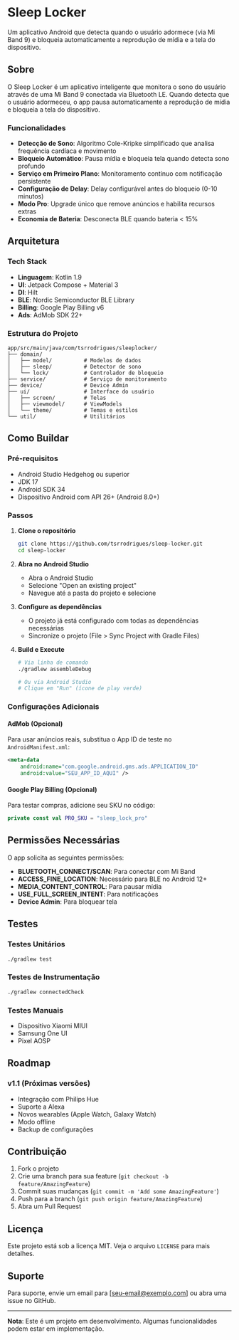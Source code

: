 # Sleep Locker

Um aplicativo Android que detecta quando o usuário adormece (via Mi Band 9) e bloqueia automaticamente a reprodução de mídia e a tela do dispositivo.

## Sobre

O Sleep Locker é um aplicativo inteligente que monitora o sono do usuário através de uma Mi Band 9 conectada via Bluetooth LE. Quando detecta que o usuário adormeceu, o app pausa automaticamente a reprodução de mídia e bloqueia a tela do dispositivo.

### Funcionalidades

- **Detecção de Sono**: Algoritmo Cole-Kripke simplificado que analisa frequência cardíaca e movimento
- **Bloqueio Automático**: Pausa mídia e bloqueia tela quando detecta sono profundo
- **Serviço em Primeiro Plano**: Monitoramento contínuo com notificação persistente
- **Configuração de Delay**: Delay configurável antes do bloqueio (0-10 minutos)
- **Modo Pro**: Upgrade único que remove anúncios e habilita recursos extras
- **Economia de Bateria**: Desconecta BLE quando bateria < 15%

## Arquitetura

### Tech Stack

- **Linguagem**: Kotlin 1.9
- **UI**: Jetpack Compose + Material 3
- **DI**: Hilt
- **BLE**: Nordic Semiconductor BLE Library
- **Billing**: Google Play Billing v6
- **Ads**: AdMob SDK 22+

### Estrutura do Projeto

```
app/src/main/java/com/tsrrodrigues/sleeplocker/
├── domain/
│   ├── model/          # Modelos de dados
│   ├── sleep/          # Detector de sono
│   └── lock/           # Controlador de bloqueio
├── service/            # Serviço de monitoramento
├── device/             # Device Admin
├── ui/                 # Interface do usuário
│   ├── screen/         # Telas
│   ├── viewmodel/      # ViewModels
│   └── theme/          # Temas e estilos
└── util/               # Utilitários
```

## Como Buildar

### Pré-requisitos

- Android Studio Hedgehog ou superior
- JDK 17
- Android SDK 34
- Dispositivo Android com API 26+ (Android 8.0+)

### Passos

1. **Clone o repositório**

   ```bash
   git clone https://github.com/tsrrodrigues/sleep-locker.git
   cd sleep-locker
   ```

2. **Abra no Android Studio**

   - Abra o Android Studio
   - Selecione "Open an existing project"
   - Navegue até a pasta do projeto e selecione

3. **Configure as dependências**

   - O projeto já está configurado com todas as dependências necessárias
   - Sincronize o projeto (File > Sync Project with Gradle Files)

4. **Build e Execute**

   ```bash
   # Via linha de comando
   ./gradlew assembleDebug

   # Ou via Android Studio
   # Clique em "Run" (ícone de play verde)
   ```

### Configurações Adicionais

#### AdMob (Opcional)

Para usar anúncios reais, substitua o App ID de teste no `AndroidManifest.xml`:

```xml
<meta-data
    android:name="com.google.android.gms.ads.APPLICATION_ID"
    android:value="SEU_APP_ID_AQUI" />
```

#### Google Play Billing (Opcional)

Para testar compras, adicione seu SKU no código:

```kotlin
private const val PRO_SKU = "sleep_lock_pro"
```

## Permissões Necessárias

O app solicita as seguintes permissões:

- **BLUETOOTH_CONNECT/SCAN**: Para conectar com Mi Band
- **ACCESS_FINE_LOCATION**: Necessário para BLE no Android 12+
- **MEDIA_CONTENT_CONTROL**: Para pausar mídia
- **USE_FULL_SCREEN_INTENT**: Para notificações
- **Device Admin**: Para bloquear tela

## Testes

### Testes Unitários

```bash
./gradlew test
```

### Testes de Instrumentação

```bash
./gradlew connectedCheck
```

### Testes Manuais

- Dispositivo Xiaomi MIUI
- Samsung One UI
- Pixel AOSP

## Roadmap

### v1.1 (Próximas versões)

- Integração com Philips Hue
- Suporte a Alexa
- Novos wearables (Apple Watch, Galaxy Watch)
- Modo offline
- Backup de configurações

## Contribuição

1. Fork o projeto
2. Crie uma branch para sua feature (`git checkout -b feature/AmazingFeature`)
3. Commit suas mudanças (`git commit -m 'Add some AmazingFeature'`)
4. Push para a branch (`git push origin feature/AmazingFeature`)
5. Abra um Pull Request

## Licença

Este projeto está sob a licença MIT. Veja o arquivo `LICENSE` para mais detalhes.

## Suporte

Para suporte, envie um email para [seu-email@exemplo.com] ou abra uma issue no GitHub.

---

**Nota**: Este é um projeto em desenvolvimento. Algumas funcionalidades podem estar em implementação.
